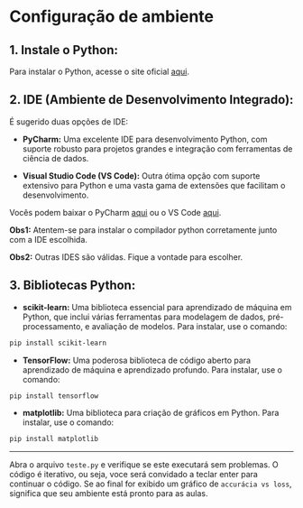 # **Configuração de ambiente**

## 1. **Instale o Python:**

Para instalar o Python, acesse o site oficial [aqui](https://www.python.org/downloads/).

## 2. **IDE (Ambiente de Desenvolvimento Integrado):**

É sugerido duas opções de IDE:

- **PyCharm:** Uma excelente IDE para desenvolvimento Python, com suporte robusto para projetos grandes e integração com ferramentas de ciência de dados.

- **Visual Studio Code (VS Code):** Outra ótima opção com suporte extensivo para Python e uma vasta gama de extensões que facilitam o desenvolvimento.

Vocês podem baixar o PyCharm [aqui](https://www.jetbrains.com/pycharm/download/download-thanks.html?platform=linux&code=PCC) ou o VS Code [aqui](https://code.visualstudio.com/Download).

**Obs1:** Atentem-se para instalar o compilador python corretamente junto com a IDE escolhida.

**Obs2:** Outras IDES são válidas. Fique a vontade para escolher.

## 3. **Bibliotecas Python:**

- **scikit-learn:** Uma biblioteca essencial para aprendizado de máquina em Python, que inclui várias ferramentas para modelagem de dados, pré-processamento, e avaliação de modelos.
Para instalar, use o comando:

```bash
pip install scikit-learn
```

- **TensorFlow:** Uma poderosa biblioteca de código aberto para aprendizado de máquina e aprendizado profundo.
Para instalar, use o comando:

```bash
pip install tensorflow
```

- **matplotlib:** Uma biblioteca para criação de gráficos em Python.
Para instalar, use o comando:

```bash
pip install matplotlib
```

---

Abra o arquivo `teste.py` e verifique se este executará sem problemas. O código é iterativo, ou seja, voce será convidado a teclar enter para continuar o código. Se ao final for exibido um gráfico de `accurácia vs loss`, significa que seu ambiente está pronto para as aulas.
